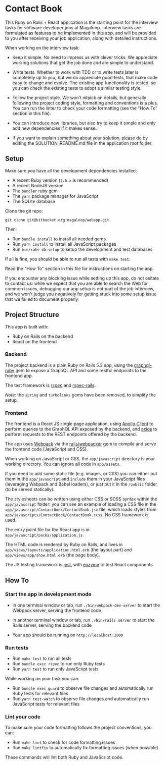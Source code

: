 # Contact Book

This Ruby on Rails + React application is the starting point for the interview
tasks for software developer jobs at Magaloop. Interview tasks are formulated as
features to be implemented in this app, and will be provided to you after
receiving your job application, along with detailed instructions.

When working on the interview task:

  * Keep it simple. No need to impress us with clever tricks. We appreciate
    working solutions that get the job done and are simple to understand.

  * Write tests. Whether to work with TDD or to write tests later is completely
    up to you, but we do appreciate good tests, that make code easy to change
    and evolve. The existing app functionality is tested, so you can check the
    existing tests to adopt a similar testing style.

  * Follow the project style. We won't nitpick on details, but generally
    following the project coding style, formatting and conventions is a plus.
    You can run the linter to check your code formatting (see the "How To"
    section in this file).

  * You can introduce new libraries, but also try to keep it simple and only add
    new dependencies if it makes sense.

  * If you want to explain something about your solution, please do by editing
    the SOLUTION_README.md file in the application root folder.

## Setup

Make sure you have all the development dependencies installed:

  - A recent Ruby version (`2.6.x` is recommended)
  - A recent NodeJS version
  - The `bundler` ruby gem
  - The `yarn` package manager for JavaScript
  - The SQLite database

Clone the git repo:

```
git clone git@bitbucket.org:magaloop/webapp.git
```

Then:

  - Run `bundle install` to install all needed gems
  - Run `yarn install` to install all JavaScript packages
  - Run `bin/rake db:setup` to setup the development and test databases

If all is fine, you should be able to run all tests with `make test`.

Read the "How To" section in this file for instructions on starting the app.

If you encounter any blocking issue while setting up this app, do not esitate to
contact us: while we expect that you are able to search the Web for common
issues, debugging our app setup is not part of the job interview, and we won't
judge you negatively for getting stuck into some setup issue that we failed to
document properly.


## Project Structure

This app is built with:

  - Ruby on Rails on the backend
  - React on the frontend

### Backend

The project backend is a plain Ruby on Rails 5.2 app, using the
[graphql-ruby](https://graphql-ruby.org) gem to expose a GraphQL API and some
restful endpoints to the frontend app.

The test framework is [rspec](http://rspec.info) and
[rspec-rails](https://github.com/rspec/rspec-rails).

_Note:_ the `spring` and `turbolinks` gems have been removed, to simplify the
setup.

### Frontend

The frontend is a React JS single page application, using [Apollo
Client](https://www.apollographql.com/docs/react/) to perform queries to the
GraphQL API exposed by the backend, and [axios](https://github.com/axios/axios)
to perform requests to the REST endpoints offered by the backend.

The app uses [Webpack](https://webpack.js.org) via the
[rails/webpacker](https://github.com/rails/webpacker) gem to compile and serve
the frontend code (JavaScript and CSS).

When working on JavaScript or CSS, the `app/javascript` directory is your
working directory. You can ignore all code in `app/assets`.

If you need to add some static file (e.g. images, or CSS) you can either put
them in the `app/javascript` and `include` them in your JavaScript files
(leveraging Webpack and Babel loaders), or just put it in the `/public` folder
(to be served statically).

The stylesheets can be written using either CSS or SCSS syntax within the
`app/javascript` folder: you can see an example of loading a CSS file in the
`app/javascript/ContactBook/ContactBook.jsx` file, which loads styles from
`app/javascripts/ContactBook/ContactBook.scss`. No CSS framework is used.

The entry point file for the React app is in
`app/javascript/packs/application.js`.

The HTML code is rendered by Ruby on Rails, and lives in
`app/views/layouts/application.html.erb` (the layout part) and
`app/views/app/show.html.erb` (the page body).

The JS testing framework is [jest](https://jestjs.io), with
[enzyme](https://airbnb.io/enzyme/) to test React components.


## How To

### Start the app in development mode

  - In one terminal window or tab, run `./bin/webpack-dev-server` to start the
    Webpack server, serving the frontend code

  - In another terminal window or tab, run `./bin/rails server` to start the
    Rails server, serving the backend code

  - Your app should be running on `http://localhost:3000`

### Run tests

  - Run `make test` to run all tests
  - Run `bundle exec rspec` to run only Ruby tests
  - Run `yarn test` to run only JavaScript tests

While working on your task you can:

  - Run `bundle exec guard` to observe file changes and automatically run Ruby
    tests for relevant files
  - Run `yarn test-watch` to observe file changes and automatically run
    JavaScript tests for relevant files

### Lint your code

To make sure your code formatting follows the project conventions, you can:

  - Run `make lint` to check for code formatting issues
  - Run `make lintfix` to automatically fix formatting issues (when possible)

These commands will lint both Ruby and JavaScript code.
